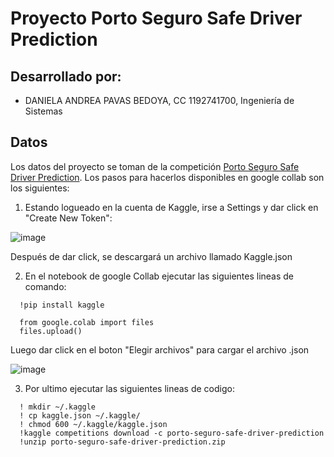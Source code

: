 # Proyecto Porto Seguro Safe Driver Prediction

## Desarrollado por:
* DANIELA ANDREA PAVAS BEDOYA, CC 1192741700, Ingeniería de Sistemas


## Datos
Los datos del proyecto se toman de la competición [Porto Seguro Safe Driver Prediction](https://www.kaggle.com/competitions/porto-seguro-safe-driver-prediction/overview). Los pasos para hacerlos disponibles en google collab son los siguientes:  

1. Estando logueado en la cuenta de Kaggle, irse a Settings y dar click en "Create New Token":  

![image](https://github.com/danielapavas/Porto_seguro_safe_driver_prediction/assets/75345956/c82f4e8d-c7a4-4135-a875-6a512d50012f)


Después de dar click, se descargará un archivo llamado Kaggle.json

2. En el notebook de google Collab ejecutar las siguientes lineas de comando:
```
  !pip install kaggle
  
  from google.colab import files 
  files.upload()
```
Luego dar click en el boton "Elegir archivos" para cargar el archivo .json

![image](https://user-images.githubusercontent.com/55060788/233894298-1c75936e-c9ab-4c9d-8264-da97fa2920e0.png)


3. Por ultimo ejecutar las siguientes lineas de codigo:

```
  ! mkdir ~/.kaggle
  ! cp kaggle.json ~/.kaggle/
  ! chmod 600 ~/.kaggle/kaggle.json
  !kaggle competitions download -c porto-seguro-safe-driver-prediction
  !unzip porto-seguro-safe-driver-prediction.zip
```
